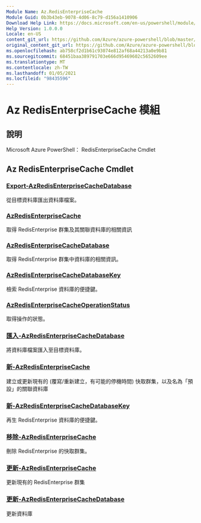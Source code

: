 ```yaml
---
Module Name: Az.RedisEnterpriseCache
Module Guid: 0b3b43eb-9078-4d06-8c79-d156a1410906
Download Help Link: https://docs.microsoft.com/en-us/powershell/module/az.redisenterprisecache
Help Version: 1.0.0.0
Locale: en-US
content_git_url: https://github.com/Azure/azure-powershell/blob/master/src/RedisEnterpriseCache/help/Az.RedisEnterpriseCache.md
original_content_git_url: https://github.com/Azure/azure-powershell/blob/master/src/RedisEnterpriseCache/help/Az.RedisEnterpriseCache.md
ms.openlocfilehash: ab758cf2d1b61c93074e812af68a44213a0e9b81
ms.sourcegitcommit: 68451baa389791703e666d95469602c5652609ee
ms.translationtype: MT
ms.contentlocale: zh-TW
ms.lasthandoff: 01/05/2021
ms.locfileid: "98435596"
---
```

# Az RedisEnterpriseCache 模組
## 說明
Microsoft Azure PowerShell： RedisEnterpriseCache Cmdlet

## Az RedisEnterpriseCache Cmdlet
### [Export-AzRedisEnterpriseCacheDatabase](Export-AzRedisEnterpriseCacheDatabase.md)
從目標資料庫匯出資料庫檔案。

### [AzRedisEnterpriseCache](Get-AzRedisEnterpriseCache.md)
取得 RedisEnterprise 群集及其關聯資料庫的相關資訊

### [AzRedisEnterpriseCacheDatabase](Get-AzRedisEnterpriseCacheDatabase.md)
取得 RedisEnterprise 群集中資料庫的相關資訊。

### [AzRedisEnterpriseCacheDatabaseKey](Get-AzRedisEnterpriseCacheDatabaseKey.md)
檢索 RedisEnterprise 資料庫的便捷鍵。

### [AzRedisEnterpriseCacheOperationStatus](Get-AzRedisEnterpriseCacheOperationStatus.md)
取得操作的狀態。

### [匯入-AzRedisEnterpriseCacheDatabase](Import-AzRedisEnterpriseCacheDatabase.md)
將資料庫檔案匯入至目標資料庫。

### [新-AzRedisEnterpriseCache](New-AzRedisEnterpriseCache.md)
建立或更新現有的 (覆寫/重新建立，有可能的停機時間) 快取群集，以及名為「預設」的關聯資料庫

### [新-AzRedisEnterpriseCacheDatabaseKey](New-AzRedisEnterpriseCacheDatabaseKey.md)
再生 RedisEnterprise 資料庫的便捷鍵。

### [移除-AzRedisEnterpriseCache](Remove-AzRedisEnterpriseCache.md)
刪除 RedisEnterprise 的快取群集。

### [更新-AzRedisEnterpriseCache](Update-AzRedisEnterpriseCache.md)
更新現有的 RedisEnterprise 群集

### [更新-AzRedisEnterpriseCacheDatabase](Update-AzRedisEnterpriseCacheDatabase.md)
更新資料庫

